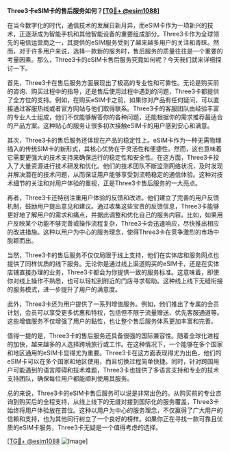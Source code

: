 **Three3卡eSIM卡的售后服务如何？[[TG💪+ @esim1088](https://t.me/s/esim1088)]**

在当今数字化的时代，通信技术的发展日新月异，而eSIM卡作为一项新兴的技术，正逐渐成为智能手机和其他智能设备的重要组成部分。Three3卡作为全球领先的电信运营商之一，其提供的eSIM服务受到了越来越多用户的关注和青睐。然而，对于许多用户来说，选择一款新的服务时，售后服务的质量往往是一个重要的考量因素。那么，Three3卡的eSIM卡售后服务究竟如何呢？今天我们就来详细探讨一下。

首先，Three3卡在售后服务方面展现出了极高的专业性和可靠性。无论是购买前的咨询、购买过程中的指导，还是售后使用过程中遇到的问题，Three3卡都提供了全方位的支持。例如，在购买eSIM卡之前，如果你对产品有任何疑问，可以直接通过客服热线或者官方网站与他们取得联系。Three3卡的客服团队由经验丰富的专业人士组成，他们不仅能够解答你的各种问题，还能根据你的需求推荐最适合的产品方案。这种贴心的服务让很多初次接触eSIM卡的用户感到安心和满意。

其次，Three3卡的售后服务还体现在产品的稳定性上。eSIM卡作为一种无需物理插入的传统SIM卡的新形式，其核心优势在于灵活性和便捷性。然而，这也意味着它需要更强大的技术支持来确保运行的稳定性和安全性。在这方面，Three3卡投入了大量资源进行技术研发和优化。他们的技术团队不断监测网络状况，及时发现并解决潜在的技术问题，从而保证用户能够享受到流畅稳定的通信体验。这种对技术细节的关注和对用户体验的重视，正是Three3卡售后服务的一大亮点。

再者，Three3卡还特别注重用户体验的反馈和改进。他们建立了完善的用户反馈机制，鼓励用户提出意见和建议。通过收集这些宝贵的反馈信息，Three3卡能够更好地了解用户的需求和痛点，并据此调整和优化自己的服务内容。比如，如果用户反映某个功能不够完善或操作流程复杂，Three3卡会迅速响应，尽快推出相应的改进措施。这种以用户为中心的服务理念，使得Three3卡在竞争激烈的市场中脱颖而出。

当然，Three3卡的售后服务不仅仅局限于线上支持，他们在实体店和服务网点也提供了同样优质的线下服务。无论你是通过线上渠道购买的eSIM卡，还是在实体店铺直接办理的业务，Three3卡都会为你提供一致的服务标准。这意味着，即使你对线上操作不熟悉，也可以轻松到附近的门店寻求帮助。这种线上线下无缝衔接的服务模式，进一步提升了用户的满意度。

此外，Three3卡还为用户提供了一系列增值服务。例如，他们推出了专属的会员计划，会员可以享受更多优惠和特权，包括但不限于流量赠送、优先客服通道等。这些增值服务不仅增强了用户的黏性，也让整个售后服务体系更加丰富和完善。

值得一提的是，Three3卡的售后服务还具备很强的国际兼容性。随着全球化进程的加快，越来越多的人选择跨境旅行或工作。在这种情况下，一个能够在多个国家和地区通用的eSIM卡显得尤为重要。Three3卡在这方面表现得尤为出色，他们的eSIM卡可以在多个国家和地区使用，而且切换过程简单快捷。同时，针对跨国用户可能遇到的语言障碍和技术难题，Three3卡也提供了多语言支持和专业的技术支持团队，确保每位用户都能顺利使用其服务。

总的来说，Three3卡的eSIM卡售后服务可以说是非常出色的。从购买前的专业咨询到购买后的全程支持，从线上线下的无缝对接到国际化的服务覆盖，Three3卡始终将用户体验放在首位。这种以用户为中心的服务理念，不仅赢得了广大用户的信赖和支持，也为其他同行树立了一个良好的榜样。如果你正在寻找一款可靠且优质的eSIM卡服务，Three3卡无疑是一个值得考虑的选择。

[[TG💪+ @esim1088](https://t.me/s/esim1088) ![Image](https://i.postimg.cc/4NQfJmqS/Snipaste-2025-05-13-00-14-12.png)]